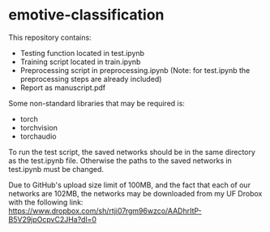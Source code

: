 # emotive-classification

This repository contains:

* Testing function located in test.ipynb
* Training script located in train.ipynb
* Preprocessing script in preprocessing.ipynb (Note: for test.ipynb the preprocessing steps are already included)
* Report as manuscript.pdf

Some non-standard libraries that may be required is:
* torch
* torchvision
* torchaudio

To run the test script, the saved networks should be in the same directory as the test.ipynb file. Otherwise the paths to the saved networks in test.ipynb must be changed.

Due to GitHub's upload size limit of 100MB, and the fact that each of our networks are 102MB, the networks may be downloaded from my UF Drobox with the following link:
https://www.dropbox.com/sh/rtji07rgm96wzco/AADhrItP-B5V29jpOcpvC2JHa?dl=0
